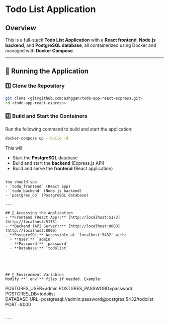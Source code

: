 # Todo List Application

## Overview
This is a full-stack **Todo List Application** with a **React frontend**, **Node.js backend**, and **PostgreSQL database**, all containerized using Docker and managed with **Docker Compose**.

---


## 🚀 Running the Application
### 1️⃣ Clone the Repository
```sh
git clone <git@github.com:ashggan/todo-app-react-express.git>
cd <todo-app-react-express>
```

### 2️⃣ Build and Start the Containers
Run the following command to build and start the application:
```sh
docker-compose up --build -d
```
This will:
- Start the **PostgreSQL** database
- Build and start the **backend** (Express.js API)
- Build and serve the **frontend** (React application)

 
```

You should see:
- `todo_frontend` (React app)
- `todo_backend` (Node.js backend)
- `postgres_db` (PostgreSQL database)

---

## 📌 Accessing the Application
- **Frontend (React App):** [http://localhost:5173](http://localhost:5173)
- **Backend (API Server):** [http://localhost:8000](http://localhost:8000)
- **PostgreSQL:** Accessible at `localhost:5432` with:
  - **User:** `admin`
  - **Password:** `password`
  - **Database:** `todolist`





## 📌 Environment Variables
Modify **`.env`** files if needed. Example:
```
POSTGRES_USER=admin
POSTGRES_PASSWORD=password
POSTGRES_DB=todolist
DATABASE_URL=postgresql://admin:password@postgres:5432/todolist
PORT=8000
```

---


